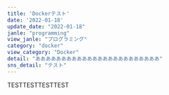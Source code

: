 ```yaml
---
title: 'Dockerテスト'
date: '2022-01-18'
update_date: "2022-01-18"
janle: "programming"
view_janle: "プログラミング"
category: "docker"
view_category: "Docker"
detail: "ああああああああああああああああああああああああ"
sns_detail: "テスト"
---
```


TESTTESTTESTTEST
